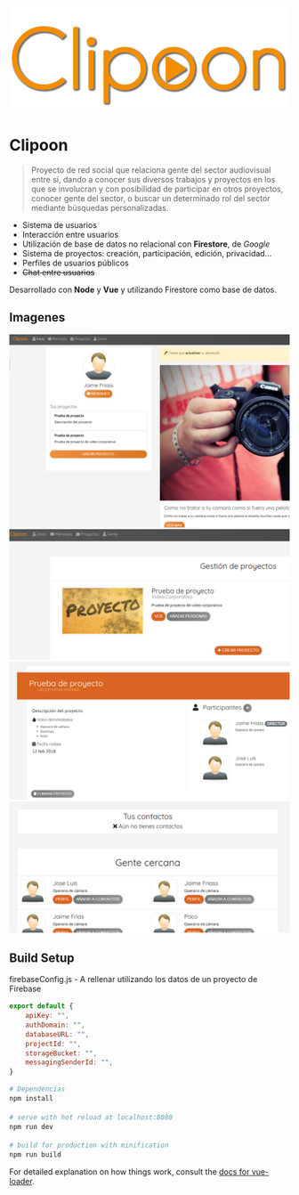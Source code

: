 ![Main logo](/img/clipoon.png)
# Clipoon

> Proyecto de red social que relaciona gente del sector audiovisual entre sí, dando a conocer sus diversos trabajos y proyectos en los que se involucran y con posibilidad de participar en otros proyectos, conocer gente del sector, o buscar un determinado rol del sector mediante búsquedas personalizadas.

* Sistema de usuarios
* Interacción entre usuarios
* Utilización de base de datos no relacional con **Firestore**, de *Google*
* Sistema de proyectos: creación, participación, edición, privacidad...
* Perfiles de usuarios públicos
* ~~Chat entre usuarios~~

Desarrollado con **Node** y **Vue** y utilizando Firestore como base de datos.

## Imagenes
![Pagina principal](/img/clipoon3.png)
![Gestion de proyectos](/img/clipoon1.png)
![Visualización de proyectos](/img/clipoon2.png)
![Interacción entre usuarios](/img/clipoon4.png)

## Build Setup
firebaseConfig.js - A rellenar utilizando los datos de un proyecto de Firebase
```javascript
export default {
    apiKey: "",
    authDomain: "",
    databaseURL: "",
    projectId: "",
    storageBucket: "",
    messagingSenderId: "",
}
```

``` bash
# Dependencias
npm install

# serve with hot reload at localhost:8080
npm run dev

# build for production with minification
npm run build
```

For detailed explanation on how things work, consult the [docs for vue-loader](http://vuejs.github.io/vue-loader).
